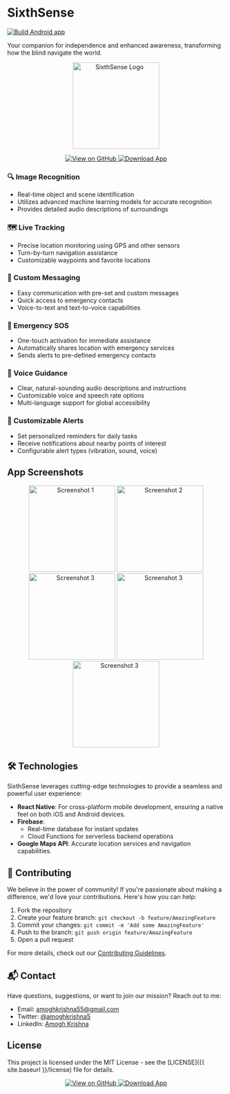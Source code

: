 # SixthSense

[![Build Android app](https://github.com/amoghkrishna55/SixthSense/actions/workflows/android.yml/badge.svg)](https://github.com/amoghkrishna55/SixthSense/actions/workflows/android.yml)

Your companion for independence and enhanced awareness, transforming how the blind navigate the world.

<p align="center">
  <img src="{{ site.baseurl }}/assets/banner.png" alt="SixthSense Logo" width="200"/>
</p>

<p align="center">
  <a href="https://github.com/amoghkrishna55/SixthSense">
    <img src="https://img.shields.io/badge/View_on-GitHub-blue?style=for-the-badge&logo=github" alt="View on GitHub">
  </a>
  <a href="https://nightly.link/amoghkrishna55/SixthSense/workflows/android/main/app.zip">
    <img src="https://img.shields.io/badge/Download-App-green?style=for-the-badge&logo=android" alt="Download App">
  </a>
</p>

### 🔍 Image Recognition

- Real-time object and scene identification
- Utilizes advanced machine learning models for accurate recognition
- Provides detailed audio descriptions of surroundings

### 🗺️ Live Tracking

- Precise location monitoring using GPS and other sensors
- Turn-by-turn navigation assistance
- Customizable waypoints and favorite locations

### 💬 Custom Messaging

- Easy communication with pre-set and custom messages
- Quick access to emergency contacts
- Voice-to-text and text-to-voice capabilities

### 🚨 Emergency SOS

- One-touch activation for immediate assistance
- Automatically shares location with emergency services
- Sends alerts to pre-defined emergency contacts

### 🎤 Voice Guidance

- Clear, natural-sounding audio descriptions and instructions
- Customizable voice and speech rate options
- Multi-language support for global accessibility

### 🔔 Customizable Alerts

- Set personalized reminders for daily tasks
- Receive notifications about nearby points of interest
- Configurable alert types (vibration, sound, voice)

## App Screenshots

<p align="center">
  <img src="{{ site.baseurl }}/assets/main.png" alt="Screenshot 1" width="200"/>
  <img src="{{ site.baseurl }}/assets/admin.png" alt="Screenshot 2" width="200"/>
  <img src="{{ site.baseurl }}/assets/client.png" alt="Screenshot 3" width="200"/>
  <img src="{{ site.baseurl }}/assets/alert.png" alt="Screenshot 3" width="200"/>
  <img src="{{ site.baseurl }}/assets/message.png" alt="Screenshot 3" width="200"/>
</p>

## 🛠️ Technologies

SixthSense leverages cutting-edge technologies to provide a seamless and powerful user experience:

- **React Native**: For cross-platform mobile development, ensuring a native feel on both iOS and Android devices.
- **Firebase**:
  - Real-time database for instant updates
  - Cloud Functions for serverless backend operations
- **Google Maps API**: Accurate location services and navigation capabilities.

## 🤝 Contributing

We believe in the power of community! If you're passionate about making a difference, we'd love your contributions. Here's how you can help:

1. Fork the repository
2. Create your feature branch: `git checkout -b feature/AmazingFeature`
3. Commit your changes: `git commit -m 'Add some AmazingFeature'`
4. Push to the branch: `git push origin feature/AmazingFeature`
5. Open a pull request

For more details, check out our [Contributing Guidelines](https://github.com/amoghkrishna55/SixthSense/blob/main/CONTRIBUTING.md).

## 📬 Contact

Have questions, suggestions, or want to join our mission? Reach out to me:

- Email: amoghkrishna55@gmail.com
- Twitter: [@amoghkrishna5](https://twitter.com/amoghkrishna5)
- LinkedIn: [Amogh Krishna](https://www.linkedin.com/in/amoghkrishna55/)

## License

This project is licensed under the MIT License - see the [LICENSE]({{ site.baseurl }}/license) file for details.

<p align="center">
  <a href="https://github.com/amoghkrishna55/SixthSense">
    <img src="https://img.shields.io/badge/View_on-GitHub-blue?style=for-the-badge&logo=github" alt="View on GitHub">
  </a>
  <a href="https://nightly.link/amoghkrishna55/SixthSense/workflows/android/main/app.zip">
    <img src="https://img.shields.io/badge/Download-App-green?style=for-the-badge&logo=android" alt="Download App">
  </a>
</p>
